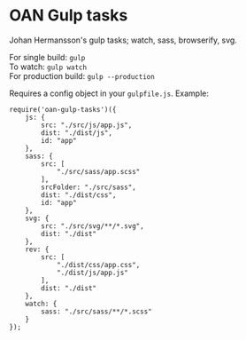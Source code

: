 # OAN Gulp tasks
Johan Hermansson's gulp tasks; watch, sass, browserify, svg.

For single build: `gulp`<br>
To watch: `gulp watch`<br>
For production build: `gulp --production`

Requires a config object in your `gulpfile.js`. Example:

```
require('oan-gulp-tasks')({
    js: {
        src: "./src/js/app.js",
        dist: "./dist/js",
        id: "app"
    },
    sass: {
        src: [
            "./src/sass/app.scss"
        ],
        srcFolder: "./src/sass",
        dist: "./dist/css",
        id: "app"
    },
    svg: {
        src: "./src/svg/**/*.svg",
        dist: "./dist"
    },
    rev: {
        src: [
			"./dist/css/app.css",
			"./dist/js/app.js"
		],
		dist: "./dist"
    },
    watch: {
        sass: "./src/sass/**/*.scss"
    }
});
```
